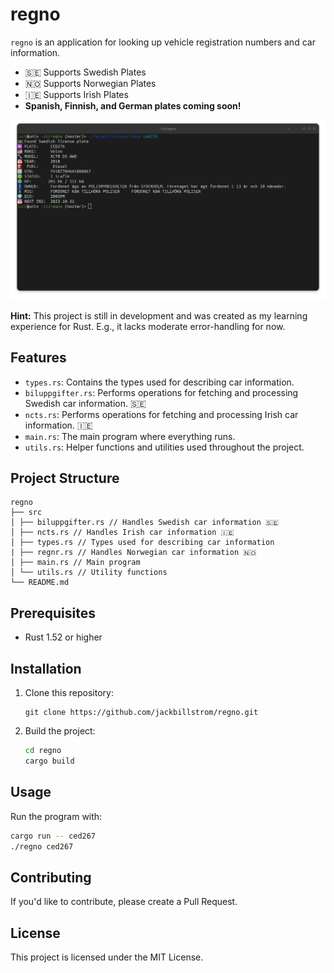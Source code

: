 # regno

`regno` is an application for looking up vehicle registration numbers and car information.

- 🇸🇪 Supports Swedish Plates
- 🇳🇴 Supports Norwegian Plates
- 🇮🇪 Supports Irish Plates
- **Spanish, Finnish, and German plates coming soon!**

![A screenshot showing the application in use](screenshot.png)

**Hint:** This project is still in development and was created as my learning experience for Rust. E.g., it lacks moderate error-handling for now.

## Features

- `types.rs`: Contains the types used for describing car information.
- `biluppgifter.rs`: Performs operations for fetching and processing Swedish car information. 🇸🇪
- `ncts.rs`: Performs operations for fetching and processing Irish car information. 🇮🇪
- `main.rs`: The main program where everything runs.
- `utils.rs`: Helper functions and utilities used throughout the project.

## Project Structure

```
regno
├── src
│ ├── biluppgifter.rs // Handles Swedish car information 🇸🇪
│ ├── ncts.rs // Handles Irish car information 🇮🇪
│ ├── types.rs // Types used for describing car information
| ├── regnr.rs // Handles Norwegian car information 🇳🇴
│ ├── main.rs // Main program
│ └── utils.rs // Utility functions
└── README.md
```

## Prerequisites

- Rust 1.52 or higher

## Installation

1. Clone this repository:

    ```
    git clone https://github.com/jackbillstrom/regno.git
    ```

2. Build the project:

    ```bash
    cd regno
    cargo build
    ```

## Usage

Run the program with:

```bash
cargo run -- ced267
./regno ced267
```

## Contributing

If you'd like to contribute, please create a Pull Request.

## License

This project is licensed under the MIT License.
